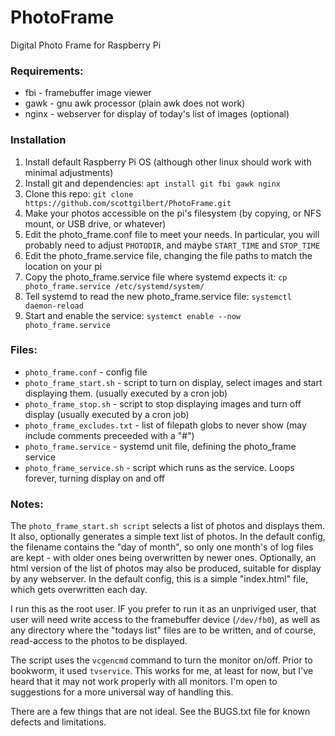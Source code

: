 PhotoFrame
==========

Digital Photo Frame for Raspberry Pi

### Requirements:
- fbi - framebuffer image viewer  
- gawk - gnu awk processor (plain awk does not work)
- nginx - webserver for display of today's list of images (optional)

### Installation
 1. Install default Raspberry Pi OS (although other linux should work with minimal adjustments)
 1. Install git and dependencies:  `apt install git fbi gawk nginx`
 1. Clone this repo: `git clone https://github.com/scottgilbert/PhotoFrame.git`
 1. Make your photos accessible on the pi's filesystem (by copying, or NFS mount, or USB drive, or whatever)
 1. Edit the photo_frame.conf file to meet your needs.  In particular, you will probably need to adjust `PHOTODIR`, and maybe `START_TIME` and `STOP_TIME`
 1. Edit the photo_frame.service file, changing the file paths to match the location on your pi
 1. Copy the photo_frame.service file where systemd expects it:  `cp photo_frame.service /etc/systemd/system/`
 1. Tell systemd to read the new photo_frame.service file: `systemctl daemon-reload`
 1. Start and enable the service: `systemct enable --now photo_frame.service`

### Files:
- `photo_frame.conf` - config file 
- `photo_frame_start.sh`  - script to turn on display, select images and start displaying them. (usually executed by a cron job)
- `photo_frame_stop.sh` - script to stop displaying images and turn off display (usually executed by a cron job) 
- `photo_frame_excludes.txt` - list of filepath globs to never show (may include comments preceeded with a "#")  
- `photo_frame.service` - systemd unit file, defining the photo_frame service
- `photo_frame_service.sh` - script which runs as the service.  Loops forever, turning display on and off

### Notes:

The `photo_frame_start.sh script` selects a list of photos and displays them.  It also, optionally generates a simple text list of photos. In the default config, the filename contains the "day of month", so only one month's of log files are kept - with older ones being overwritten by newer ones.  Optionally, an html version of the list of photos may also be produced, suitable for display by any webserver. In the default config, this is a simple "index.html" file, which gets overwritten each day.

I run this as the root user.  IF you prefer to run it as an unpriviged user, that user will need write access to the framebuffer device (`/dev/fb0`), as well as any directory where the "todays list" files are to be written, and of course, read-access to the photos to be displayed.

The script uses the `vcgencmd` command to turn the monitor on/off.  Prior to bookworm, it used `tvservice`. This works for me, at least for now, but I've heard that it may not work properly with all monitors. I'm open to suggestions for a more universal way of handling this.

There are a few things that are not ideal. See the BUGS.txt file for known defects and limitations.
